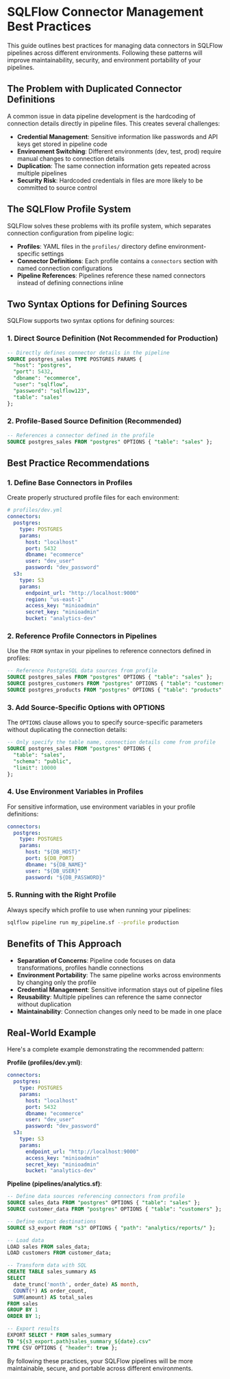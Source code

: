 # SQLFlow Connector Management Best Practices

This guide outlines best practices for managing data connectors in SQLFlow pipelines across different environments. Following these patterns will improve maintainability, security, and environment portability of your pipelines.

## The Problem with Duplicated Connector Definitions

A common issue in data pipeline development is the hardcoding of connection details directly in pipeline files. This creates several challenges:

- **Credential Management**: Sensitive information like passwords and API keys get stored in pipeline code
- **Environment Switching**: Different environments (dev, test, prod) require manual changes to connection details
- **Duplication**: The same connection information gets repeated across multiple pipelines
- **Security Risk**: Hardcoded credentials in files are more likely to be committed to source control

## The SQLFlow Profile System

SQLFlow solves these problems with its profile system, which separates connection configuration from pipeline logic:

- **Profiles**: YAML files in the `profiles/` directory define environment-specific settings
- **Connector Definitions**: Each profile contains a `connectors` section with named connection configurations
- **Pipeline References**: Pipelines reference these named connectors instead of defining connections inline

## Two Syntax Options for Defining Sources

SQLFlow supports two syntax options for defining sources:

### 1. Direct Source Definition (Not Recommended for Production)

```sql
-- Directly defines connector details in the pipeline
SOURCE postgres_sales TYPE POSTGRES PARAMS {
  "host": "postgres",
  "port": 5432,
  "dbname": "ecommerce",
  "user": "sqlflow",
  "password": "sqlflow123",
  "table": "sales"
};
```

### 2. Profile-Based Source Definition (Recommended)

```sql
-- References a connector defined in the profile
SOURCE postgres_sales FROM "postgres" OPTIONS { "table": "sales" };
```

## Best Practice Recommendations

### 1. Define Base Connectors in Profiles

Create properly structured profile files for each environment:

```yaml
# profiles/dev.yml
connectors:
  postgres:
    type: POSTGRES
    params:
      host: "localhost"
      port: 5432
      dbname: "ecommerce"
      user: "dev_user"
      password: "dev_password"
  s3:
    type: S3
    params:
      endpoint_url: "http://localhost:9000"
      region: "us-east-1"
      access_key: "minioadmin"
      secret_key: "minioadmin"
      bucket: "analytics-dev"
```

### 2. Reference Profile Connectors in Pipelines

Use the `FROM` syntax in your pipelines to reference connectors defined in profiles:

```sql
-- Reference PostgreSQL data sources from profile
SOURCE postgres_sales FROM "postgres" OPTIONS { "table": "sales" };
SOURCE postgres_customers FROM "postgres" OPTIONS { "table": "customers" };
SOURCE postgres_products FROM "postgres" OPTIONS { "table": "products" };
```

### 3. Add Source-Specific Options with OPTIONS

The `OPTIONS` clause allows you to specify source-specific parameters without duplicating the connection details:

```sql
-- Only specify the table name, connection details come from profile
SOURCE postgres_sales FROM "postgres" OPTIONS { 
  "table": "sales",
  "schema": "public",
  "limit": 10000
};
```

### 4. Use Environment Variables in Profiles

For sensitive information, use environment variables in your profile definitions:

```yaml
connectors:
  postgres:
    type: POSTGRES
    params:
      host: "${DB_HOST}"
      port: ${DB_PORT}
      dbname: "${DB_NAME}"
      user: "${DB_USER}"
      password: "${DB_PASSWORD}"
```

### 5. Running with the Right Profile

Always specify which profile to use when running your pipelines:

```bash
sqlflow pipeline run my_pipeline.sf --profile production
```

## Benefits of This Approach

- **Separation of Concerns**: Pipeline code focuses on data transformations, profiles handle connections
- **Environment Portability**: The same pipeline works across environments by changing only the profile
- **Credential Management**: Sensitive information stays out of pipeline files
- **Reusability**: Multiple pipelines can reference the same connector without duplication
- **Maintainability**: Connection changes only need to be made in one place

## Real-World Example

Here's a complete example demonstrating the recommended pattern:

**Profile (profiles/dev.yml)**:
```yaml
connectors:
  postgres:
    type: POSTGRES
    params:
      host: "localhost"
      port: 5432
      dbname: "ecommerce"
      user: "dev_user"
      password: "dev_password"
  s3:
    type: S3
    params:
      endpoint_url: "http://localhost:9000"
      access_key: "minioadmin"
      secret_key: "minioadmin"
      bucket: "analytics-dev"
```

**Pipeline (pipelines/analytics.sf)**:
```sql
-- Define data sources referencing connectors from profile
SOURCE sales_data FROM "postgres" OPTIONS { "table": "sales" };
SOURCE customer_data FROM "postgres" OPTIONS { "table": "customers" };

-- Define output destinations
SOURCE s3_export FROM "s3" OPTIONS { "path": "analytics/reports/" };

-- Load data
LOAD sales FROM sales_data;
LOAD customers FROM customer_data;

-- Transform data with SQL
CREATE TABLE sales_summary AS
SELECT
  date_trunc('month', order_date) AS month,
  COUNT(*) AS order_count,
  SUM(amount) AS total_sales
FROM sales
GROUP BY 1
ORDER BY 1;

-- Export results
EXPORT SELECT * FROM sales_summary
TO "${s3_export.path}sales_summary_${date}.csv"
TYPE CSV OPTIONS { "header": true };
```

By following these practices, your SQLFlow pipelines will be more maintainable, secure, and portable across different environments. 